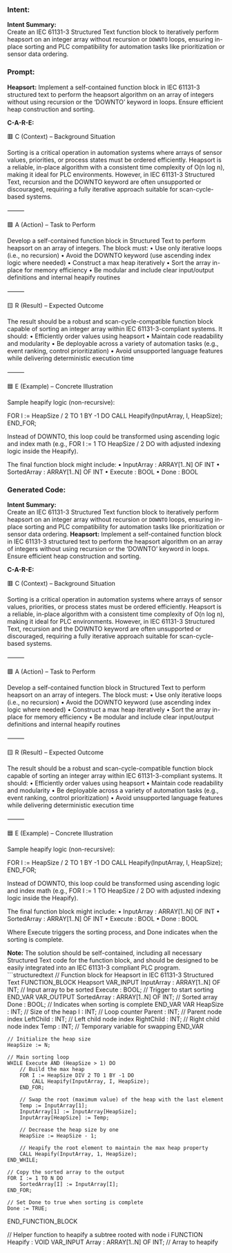 ### Intent:
**Intent Summary:**  
Create an IEC 61131-3 Structured Text function block to iteratively perform heapsort on an integer array without recursion or `DOWNTO` loops, ensuring in-place sorting and PLC compatibility for automation tasks like prioritization or sensor data ordering.

### Prompt:
**Heapsort:**
Implement a self-contained function block in IEC 61131-3 structured text to perform the heapsort algorithm on an array of integers without using recursion or the ‘DOWNTO’ keyword in loops. Ensure efficient heap construction and sorting.


**C-A-R-E:**

🟥 C (Context) – Background Situation

Sorting is a critical operation in automation systems where arrays of sensor values, priorities, or process states must be ordered efficiently. Heapsort is a reliable, in-place algorithm with a consistent time complexity of O(n log n), making it ideal for PLC environments. However, in IEC 61131-3 Structured Text, recursion and the DOWNTO keyword are often unsupported or discouraged, requiring a fully iterative approach suitable for scan-cycle-based systems.

⸻

🟩 A (Action) – Task to Perform

Develop a self-contained function block in Structured Text to perform heapsort on an array of integers. The block must:
	•	Use only iterative loops (i.e., no recursion)
	•	Avoid the DOWNTO keyword (use ascending index logic where needed)
	•	Construct a max heap iteratively
	•	Sort the array in-place for memory efficiency
	•	Be modular and include clear input/output definitions and internal heapify routines

⸻

🟨 R (Result) – Expected Outcome

The result should be a robust and scan-cycle-compatible function block capable of sorting an integer array within IEC 61131-3-compliant systems. It should:
	•	Efficiently order values using heapsort
	•	Maintain code readability and modularity
	•	Be deployable across a variety of automation tasks (e.g., event ranking, control prioritization)
	•	Avoid unsupported language features while delivering deterministic execution time

⸻

🟦 E (Example) – Concrete Illustration

Sample heapify logic (non-recursive):

FOR I := HeapSize / 2 TO 1 BY -1 DO
   CALL Heapify(InputArray, I, HeapSize);
END_FOR;

Instead of DOWNTO, this loop could be transformed using ascending logic and index math (e.g., FOR I := 1 TO HeapSize / 2 DO with adjusted indexing logic inside the Heapify).

The final function block might include:
	•	InputArray : ARRAY[1..N] OF INT
	•	SortedArray : ARRAY[1..N] OF INT
	•	Execute : BOOL
	•	Done : BOOL

### Generated Code:
**Intent Summary:**  
Create an IEC 61131-3 Structured Text function block to iteratively perform heapsort on an integer array without recursion or `DOWNTO` loops, ensuring in-place sorting and PLC compatibility for automation tasks like prioritization or sensor data ordering.
**Heapsort:**
Implement a self-contained function block in IEC 61131-3 structured text to perform the heapsort algorithm on an array of integers without using recursion or the ‘DOWNTO’ keyword in loops. Ensure efficient heap construction and sorting.


**C-A-R-E:**

🟥 C (Context) – Background Situation

Sorting is a critical operation in automation systems where arrays of sensor values, priorities, or process states must be ordered efficiently. Heapsort is a reliable, in-place algorithm with a consistent time complexity of O(n log n), making it ideal for PLC environments. However, in IEC 61131-3 Structured Text, recursion and the DOWNTO keyword are often unsupported or discouraged, requiring a fully iterative approach suitable for scan-cycle-based systems.

⸻

🟩 A (Action) – Task to Perform

Develop a self-contained function block in Structured Text to perform heapsort on an array of integers. The block must:
	•	Use only iterative loops (i.e., no recursion)
	•	Avoid the DOWNTO keyword (use ascending index logic where needed)
	•	Construct a max heap iteratively
	•	Sort the array in-place for memory efficiency
	•	Be modular and include clear input/output definitions and internal heapify routines

⸻

🟨 R (Result) – Expected Outcome

The result should be a robust and scan-cycle-compatible function block capable of sorting an integer array within IEC 61131-3-compliant systems. It should:
	•	Efficiently order values using heapsort
	•	Maintain code readability and modularity
	•	Be deployable across a variety of automation tasks (e.g., event ranking, control prioritization)
	•	Avoid unsupported language features while delivering deterministic execution time

⸻

🟦 E (Example) – Concrete Illustration

Sample heapify logic (non-recursive):

FOR I := HeapSize / 2 TO 1 BY -1 DO
   CALL Heapify(InputArray, I, HeapSize);
END_FOR;

Instead of DOWNTO, this loop could be transformed using ascending logic and index math (e.g., FOR I := 1 TO HeapSize / 2 DO with adjusted indexing logic inside the Heapify).

The final function block might include:
	•	InputArray : ARRAY[1..N] OF INT
	•	SortedArray : ARRAY[1..N] OF INT
	•	Execute : BOOL
	•	Done : BOOL

Where Execute triggers the sorting process, and Done indicates when the sorting is complete.

**Note:** The solution should be self-contained, including all necessary Structured Text code for the function block, and should be designed to be easily integrated into an IEC 61131-3 compliant PLC program. ```structuredtext
// Function block for Heapsort in IEC 61131-3 Structured Text
FUNCTION_BLOCK Heapsort
    VAR_INPUT
        InputArray : ARRAY[1..N] OF INT; // Input array to be sorted
        Execute : BOOL; // Trigger to start sorting
    END_VAR
    VAR_OUTPUT
        SortedArray : ARRAY[1..N] OF INT; // Sorted array
        Done : BOOL; // Indicates when sorting is complete
    END_VAR
    VAR
        HeapSize : INT; // Size of the heap
        I : INT; // Loop counter
        Parent : INT; // Parent node index
        LeftChild : INT; // Left child node index
        RightChild : INT; // Right child node index
        Temp : INT; // Temporary variable for swapping
    END_VAR

    // Initialize the heap size
    HeapSize := N;

    // Main sorting loop
    WHILE Execute AND (HeapSize > 1) DO
        // Build the max heap
        FOR I := HeapSize DIV 2 TO 1 BY -1 DO
            CALL Heapify(InputArray, I, HeapSize);
        END_FOR;

        // Swap the root (maximum value) of the heap with the last element
        Temp := InputArray[1];
        InputArray[1] := InputArray[HeapSize];
        InputArray[HeapSize] := Temp;

        // Decrease the heap size by one
        HeapSize := HeapSize - 1;

        // Heapify the root element to maintain the max heap property
        CALL Heapify(InputArray, 1, HeapSize);
    END_WHILE;

    // Copy the sorted array to the output
    FOR I := 1 TO N DO
        SortedArray[I] := InputArray[I];
    END_FOR;

    // Set Done to true when sorting is complete
    Done := TRUE;
END_FUNCTION_BLOCK

// Helper function to heapify a subtree rooted with node i
FUNCTION Heapify : VOID
    VAR_INPUT
        Array : ARRAY[1..N] OF INT; // Array to heapify
